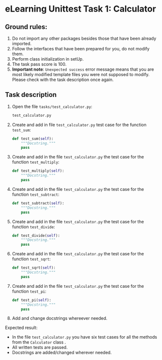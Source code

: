 # eLearning Unittest Task 1: Calculator
## Ground rules:
1. Do not import any other packages besides those that have been already imported.
2. Follow the interfaces that have been prepared for you, do not modify them.
3. Perform class initialization in setUp.
4. The task pass score is 100.
5. **Important note**: `Unexpected success` error message means that you are most likely modified template files you were not supposed to modify. Please check with the task description once again.

## Task description
1. Open the file `tasks/test_calculator.py`: 
    ```python
    test_calculator.py
   ```
2. Create and add in file `test_calculator.py` test case for the function `test_sum`: 
    ```python
    def test_sum(self):
        """Docstring."""
        pass
    ```
3. Create and add in the file `test_calculator.py` the test case for the function `test_multiply`: 
    ```python
    def test_multiply(self):
        """Docstring."""
        pass
    ```
4. Create and add in the file `test_calculator.py` the test case for the function `test_subtract`: 
    ```python
    def test_subtract(self):
        """Docstring."""
        pass
    ```
5. Create and add in the file `test_calculator.py` the test case for the function `test_divide`: 
    ```python
    def test_divide(self):
        """Docstring."""
        pass
    ```
6. Create and add in the file `test_calculator.py` the test case for the function `test_sqrt`: 
    ```python
    def test_sqrt(self):
        """Docstring."""
        pass
    ```
7. Create and add in the file `test_calculator.py` the test case for the function `test_pi`: 
    ```python
    def test_pi(self):
        """Docstring."""
        pass
    ```
8. Add and change docstrings whereever needed.

Expected result: 
- In the file `test_calculator.py` you have six test cases for all the methods from the `Calculator` class . 
- All written tests are passed.
- Docstrings are added/changed wherever needed.
